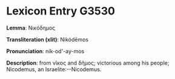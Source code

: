 # Lexicon Entry G3530

**Lemma**: Νικόδημος

**Transliteration (xlit)**: Nikódēmos

**Pronunciation**: nik-od'-ay-mos

**Description**:
from νῖκος and δῆμος; victorious among his people; Nicodemus, an Israelite:--Nicodemus.
